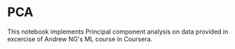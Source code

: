 # PCA
This notebook implements Principal component analysis on data provided in excercise of Andrew NG's ML course in Coursera.
